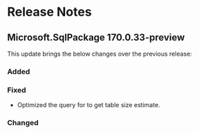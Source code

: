 # Release Notes

## Microsoft.SqlPackage 170.0.33-preview

This update brings the below changes over the previous release:

### Added

### Fixed
* Optimized the query for to get table size estimate.

### Changed